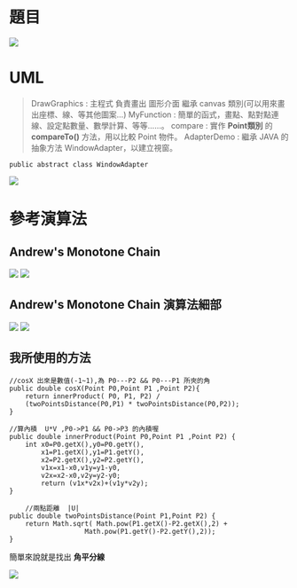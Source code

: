 # 題目
![](https://i.imgur.com/UM6etNl.png)


# UML
> DrawGraphics : 主程式 負責畫出 圖形介面 繼承 canvas 類別(可以用來畫出座標、線、等其他圖案...)
> MyFunction : 簡單的函式，畫點、點對點連線、設定點數量、數學計算、等等......。
> compare : 實作 **Point類別** 的 **compareTo()** 方法，用以比較 Point 物件。
>  AdapterDemo : 繼承 JAVA 的抽象方法 WindowAdapter，以建立視窗。
```java=
public abstract class WindowAdapter
```

![](https://i.imgur.com/0xk7FnV.png)

# 參考演算法

## Andrew's Monotone Chain
![](https://i.imgur.com/lrFfJXf.png)
![](https://i.imgur.com/iXlLuNr.png)

## Andrew's Monotone Chain 演算法細部
![](http://images.cnitblog.com/i/571629/201405/042247221115220.png)
![](https://i.imgur.com/pm85pJX.png)

## 我所使用的方法
```java=
//cosX 出來是數值(-1~1),為 P0---P2 && P0---P1 所夾的角
public double cosX(Point P0,Point P1 ,Point P2){
	return innerProduct( P0, P1, P2) / 
	(twoPointsDistance(P0,P1) * twoPointsDistance(P0,P2));
}

//算內積  U*V ,P0->P1 && P0->P3 的內積喔
public double innerProduct(Point P0,Point P1 ,Point P2) {
	int x0=P0.getX(),y0=P0.getY(),
		x1=P1.getX(),y1=P1.getY(),
	    x2=P2.getX(),y2=P2.getY(),
        v1x=x1-x0,v1y=y1-y0,
        v2x=x2-x0,v2y=y2-y0;
		return (v1x*v2x)+(v1y*v2y);
}
	
	//兩點距離  |U|
public double twoPointsDistance(Point P1,Point P2) {
    return Math.sqrt( Math.pow(P1.getX()-P2.getX(),2) +
	    	       Math.pow(P1.getY()-P2.getY(),2));
}
```    
簡單來說就是找出  **角平分線** 

![](https://i.imgur.com/77F0VPC.png)











